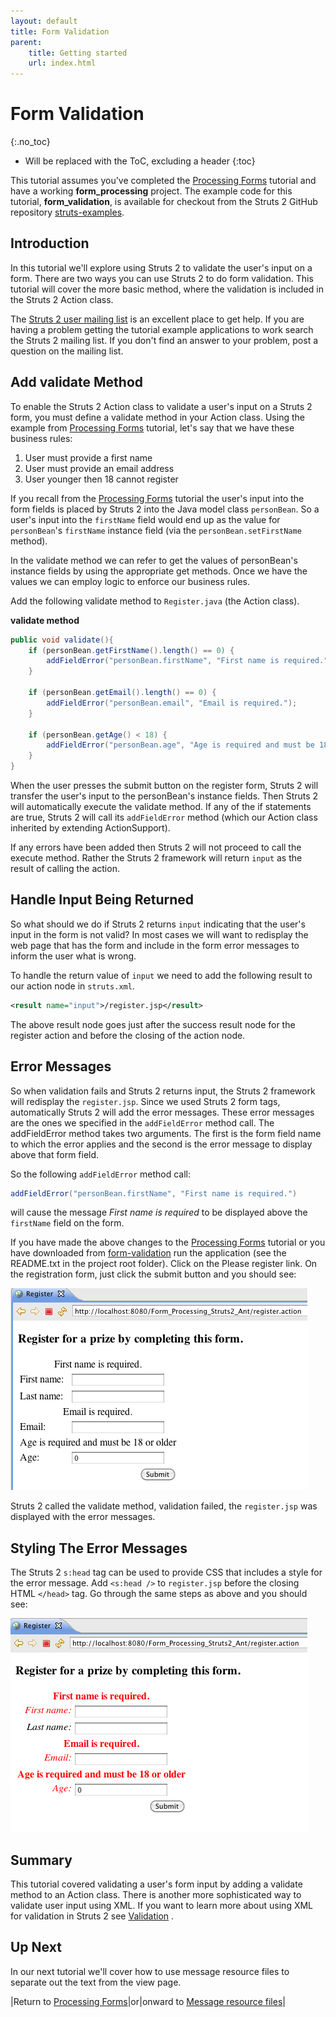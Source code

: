 ```yaml
---
layout: default
title: Form Validation
parent:
    title: Getting started
    url: index.html
---
```


# Form Validation
{:.no_toc}

* Will be replaced with the ToC, excluding a header
{:toc}

This tutorial assumes you've completed the [Processing Forms](processing-forms.html) tutorial and have a working 
**form_processing** project. The example code for this tutorial, **form_validation**, is available for checkout from 
the Struts 2 GitHub repository [struts-examples](https://github.com/apache/struts-examples).

## Introduction

In this tutorial we'll explore using Struts 2 to validate the user's input on a form. There are two ways you can use Struts 2 
to do form validation. This tutorial will cover the more basic method, where the validation is included in the Struts 2 Action class.

The [Struts 2 user mailing list](http://struts.apache.org/mail.html) is an excellent place to get help. If you are having 
a problem getting the tutorial example applications to work search the Struts 2 mailing list. If you don't find an answer 
to your problem, post a question on the mailing list.

## Add validate Method

To enable the Struts 2 Action class to validate a user's input on a Struts 2 form, you must define a validate method 
in your Action class. Using the example from [Processing Forms](processing-forms.html) tutorial, let's say that we have 
these business rules:

1. User must provide a first name
2. User must provide an email address
3. User younger then 18 cannot register

If you recall from the [Processing Forms](processing-forms.html) tutorial the user's input into the form fields is placed 
by Struts 2 into the Java model class `personBean`. So a user's input into the `firstName` field would end up as the value 
for `personBean`'s `firstName` instance field (via the `personBean.setFirstName` method).

In the validate method we can refer to get the values of personBean's instance fields by using the appropriate get methods. 
Once we have the values we can employ logic to enforce our business rules.

Add the following validate method to `Register.java` (the Action class).

**validate method**

```java
public void validate(){
    if (personBean.getFirstName().length() == 0) {
        addFieldError("personBean.firstName", "First name is required.");
    }

    if (personBean.getEmail().length() == 0) {
        addFieldError("personBean.email", "Email is required.");
    }

    if (personBean.getAge() < 18) {
        addFieldError("personBean.age", "Age is required and must be 18 or older");
    }
}
```

When the user presses the submit button on the register form, Struts 2 will transfer the user's input to the personBean's 
instance fields. Then Struts 2 will automatically execute the validate method. If any of the if statements are true, 
Struts 2 will call its `addFieldError` method (which our Action class inherited by extending ActionSupport).

If any errors have been added then Struts 2 will not proceed to call the execute method. Rather the Struts 2 framework 
will return `input` as the result of calling the action.

## Handle Input Being Returned

So what should we do if Struts 2 returns `input` indicating that the user's input in the form is not valid? In most cases 
we will want to redisplay the web page that has the form and include in the form error messages to inform the user what is wrong.

To handle the return value of `input` we need to add the following result to our action node in `struts.xml`.

```xml
<result name="input">/register.jsp</result>
```

The above result node goes just after the success result node for the register action and before the closing of the action node.

## Error Messages

So when validation fails and Struts 2 returns input, the Struts 2 framework will redisplay the `register.jsp`. Since we 
used Struts 2 form tags, automatically Struts 2 will add the error messages. These error messages are the ones we specified 
in the `addFieldError` method call. The addFieldError method takes two arguments. The first is the form field name to which 
the error applies and the second is the error message to display above that form field.

So the following `addFieldError` method call:

```java
addFieldError("personBean.firstName", "First name is required.")
```

will cause the message _First name is required_ to be displayed above the `firstName` field on the form.

If you have made the above changes to the [Processing Forms](processing-forms.html) tutorial or you have downloaded 
from [form-validation](https://github.com/apache/struts-examples/tree/master/form-validation) 
run the application (see the README.txt in the project root folder). Click on the Please register link. On the registration 
form, just click the submit button and you should see:

![form_errors.png](attachments/att14975003_form_errors.png)

Struts 2 called the validate method, validation failed, the `register.jsp` was displayed with the error messages.

## Styling The Error Messages

The Struts 2 `s:head` tag can be used to provide CSS that includes a style for the error message. Add `<s:head />` 
to `register.jsp` before the closing HTML `</head>` tag. Go through the same steps as above and you should see:

![form_errors_styled.png](attachments/att14975001_form_errors_styled.png)

## Summary

This tutorial covered validating a user's form input by adding a validate method to an Action class. There is another 
more sophisticated way to validate user input using XML. If you want to learn more about using XML for validation 
in Struts 2 see [Validation](../core-developers/validation.html) .

## Up Next

In our next tutorial we'll cover how to use message resource files to separate out the text from the view page.

|Return to [Processing Forms](processing-forms.html)|or|onward to [Message resource files](message-resource-files.html)|
